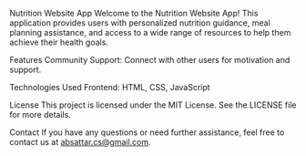 Nutrition Website App
Welcome to the Nutrition Website App! This application provides users with personalized nutrition guidance, meal planning assistance, and access to a wide range of resources to help them achieve their health goals.

Features
Community Support: Connect with other users for motivation and support.

Technologies Used
Frontend: HTML, CSS, JavaScript

License
This project is licensed under the MIT License. See the LICENSE file for more details.

Contact
If you have any questions or need further assistance, feel free to contact us at absattar.cs@gmail.com.
